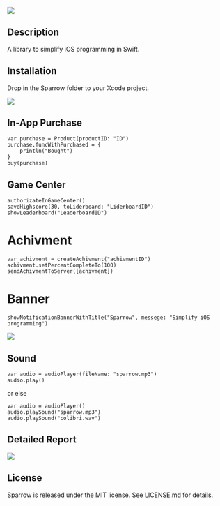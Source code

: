 ![](http://f.cl.ly/items/3n0o3d2j3m2b1G0v1a0B/sparrow.jpg)

## Description
A library to simplify iOS programming in Swift.

## Installation
Drop in the Sparrow folder to your Xcode project.

![](http://f.cl.ly/items/1p2i1n413f0A0R1P0j0T/installation.jpg)

## In-App Purchase

    var purchase = Product(productID: "ID")
    purchase.funcWithPurchased = {
        println("Bought")
    }
    buy(purchase)

## Game Center

    authorizateInGameCenter()
    saveHighscore(30, toLiderboard: "LiderboardID")
    showLeaderboard("LeaderboardID")

# Achivment

    var achivment = createAchivment("achivmentID")
    achivment.setPercentCompleteTo(100)
    sendAchivmentToServer([achivment])

# Banner

    showNotificationBannerWithTitle("Sparrow", messege: "Simplify iOS programming")

![](http://f.cl.ly/items/443E2R0B0b0h1Z351K20/banner.jpg)

## Sound

    var audio = audioPlayer(fileName: "sparrow.mp3")
    audio.play()

or else

    var audio = audioPlayer()
    audio.playSound("sparrow.mp3")
    audio.playSound("colibri.wav")

## Detailed Report

![](http://f.cl.ly/items/3O201E280q3a2h3B0d0Z/log.jpg)

## License
Sparrow is released under the MIT license. See LICENSE.md for details.